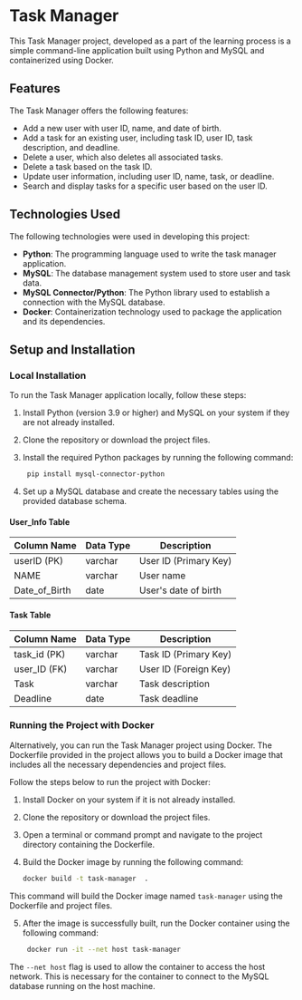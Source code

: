 # Task Manager

This Task Manager project, developed as a part of the learning process is a simple command-line application built using Python and MySQL and containerized using Docker. 


## Features

The Task Manager offers the following features:

- Add a new user with user ID, name, and date of birth.
- Add a task for an existing user, including task ID, user ID, task description, and deadline.
- Delete a user, which also deletes all associated tasks.
- Delete a task based on the task ID.
- Update user information, including user ID, name, task, or deadline.
- Search and display tasks for a specific user based on the user ID.

## Technologies Used

The following technologies were used in developing this project:

- ****Python****: The programming language used to write the task manager application.
- ****MySQL****: The database management system used to store user and task data.
- ****MySQL Connector/Python****: The Python library used to establish a connection with the MySQL database.
- ****Docker****: Containerization technology used to package the application and its dependencies.

## Setup and Installation

### Local Installation

To run the Task Manager application locally, follow these steps:

1. Install Python (version 3.9 or higher) and MySQL on your system if they are not already installed.
2. Clone the repository or download the project files.
3. Install the required Python packages by running the following command:
   
   ```bash
    pip install mysql-connector-python
    ```
5. Set up a MySQL database and create the necessary tables using the provided database schema.

#### User_Info Table

| Column Name    | Data Type | Description         |
| -------------- | --------- | ------------------- |
| userID (PK)    | varchar   | User ID (Primary Key)|
| NAME           | varchar   | User name            |
| Date_of_Birth  | date      | User's date of birth |

#### Task Table

| Column Name    | Data Type | Description         |
| -------------- | --------- | ------------------- |
| task_id (PK)   | varchar   | Task ID (Primary Key)|
| user_ID (FK)   | varchar   | User ID (Foreign Key)|
| Task           | varchar   | Task description     |
| Deadline       | date      | Task deadline        |



### Running the Project with Docker

Alternatively, you can run the Task Manager project using Docker. The Dockerfile provided in the project allows you to build a Docker image that includes all the necessary dependencies and project files. 

Follow the steps below to run the project with Docker:

1. Install Docker on your system if it is not already installed.
2. Clone the repository or download the project files.
3. Open a terminal or command prompt and navigate to the project directory containing the Dockerfile.
4. Build the Docker image by running the following command:

    ```bash
    docker build -t task-manager  .
    ```
This command will build the Docker image named `task-manager` using the Dockerfile and project files.

5. After the image is successfully built, run the Docker container using the following command:

   ```bash
    docker run -it --net host task-manager
    ```
   
The `--net host` flag is used to allow the container to access the host network. This is necessary for the container to connect to the MySQL database running on the host machine.





